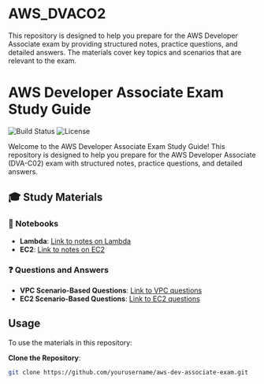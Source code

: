 # AWS_DVACO2
This repository is designed to help you prepare for the AWS Developer Associate exam by providing structured notes, practice questions, and detailed answers. The materials cover key topics and scenarios that are relevant to the exam.
# AWS Developer Associate Exam Study Guide

![Build Status](https://img.shields.io/badge/build-passing-brightgreen)
![License](https://img.shields.io/badge/license-MIT-blue)

Welcome to the AWS Developer Associate Exam Study Guide! This repository is designed to help you prepare for the AWS Developer Associate (DVA-C02) exam with structured notes, practice questions, and detailed answers.

## 🎓 Study Materials

### 📝 Notebooks

- **Lambda**: [Link to notes on Lambda](./Notebooks/AWSLambda.pdf)
- **EC2**: [Link to notes on EC2](./notes/ec2.md)

### ❓ Questions and Answers

- **VPC Scenario-Based Questions**: [Link to VPC questions](./questions/vpc.md)
- **EC2 Scenario-Based Questions**: [Link to EC2 questions](./questions/ec2.md)

## Usage

To use the materials in this repository:

**Clone the Repository**:
   ```bash
   git clone https://github.com/yourusername/aws-dev-associate-exam.git
